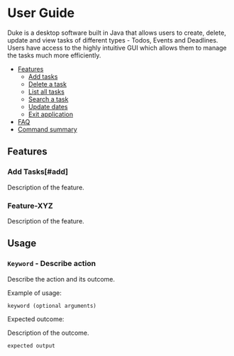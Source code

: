# User Guide
Duke is a desktop software built in Java that allows users to create, delete, update and view tasks of different types - Todos, Events and Deadlines. Users have access to the highly intuitive GUI which allows them to manage the tasks much more efficiently.
- [Features](#features)
  - [Add tasks](#add)
  - [Delete a task](#delete)
  - [List all tasks](#listing-tasks)
  - [Search a task](#searching-a-task)
  - [Update dates](#updating-dates)
  - [Exit application](#exiting-application)
- [FAQ](#faq)
- [Command summary](#command-summary)

## Features

### Add Tasks[#add]

Description of the feature.

### Feature-XYZ

Description of the feature.

## Usage

### `Keyword` - Describe action

Describe the action and its outcome.

Example of usage: 

`keyword (optional arguments)`

Expected outcome:

Description of the outcome.

```
expected output
```
